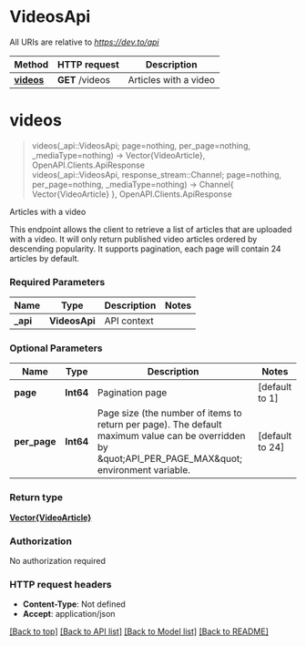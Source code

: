 # VideosApi

All URIs are relative to *https://dev.to/api*

Method | HTTP request | Description
------------- | ------------- | -------------
[**videos**](VideosApi.md#videos) | **GET** /videos | Articles with a video


# **videos**
> videos(_api::VideosApi; page=nothing, per_page=nothing, _mediaType=nothing) -> Vector{VideoArticle}, OpenAPI.Clients.ApiResponse <br/>
> videos(_api::VideosApi, response_stream::Channel; page=nothing, per_page=nothing, _mediaType=nothing) -> Channel{ Vector{VideoArticle} }, OpenAPI.Clients.ApiResponse

Articles with a video

This endpoint allows the client to retrieve a list of articles that are uploaded with a video.  It will only return published video articles ordered by descending popularity.  It supports pagination, each page will contain 24 articles by default.

### Required Parameters

Name | Type | Description  | Notes
------------- | ------------- | ------------- | -------------
 **_api** | **VideosApi** | API context | 

### Optional Parameters

Name | Type | Description  | Notes
------------- | ------------- | ------------- | -------------
 **page** | **Int64**| Pagination page | [default to 1]
 **per_page** | **Int64**| Page size (the number of items to return per page). The default maximum value can be overridden by \&quot;API_PER_PAGE_MAX\&quot; environment variable. | [default to 24]

### Return type

[**Vector{VideoArticle}**](VideoArticle.md)

### Authorization

No authorization required

### HTTP request headers

 - **Content-Type**: Not defined
 - **Accept**: application/json

[[Back to top]](#) [[Back to API list]](../README.md#api-endpoints) [[Back to Model list]](../README.md#models) [[Back to README]](../README.md)


